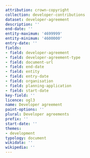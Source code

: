 ```yaml
---
attribution: crown-copyright
collection: developer-contributions
dataset: developer-agreement
description: ''
end-date: ''
entity-maximum: '4699999'
entity-minimum: '4600000'
entry-date: ''
fields:
- field: developer-agreement
- field: developer-agreement-type
- field: document-url
- field: end-date
- field: entity
- field: entry-date
- field: organisation
- field: planning-application
- field: start-date
key-field: ''
licence: ogl3
name: Developer agreement
paint-options: ''
plural: Developer agreements
prefix: ''
start-date: ''
themes:
- development
typology: document
wikidata: ''
wikipedia: ''
---
```


